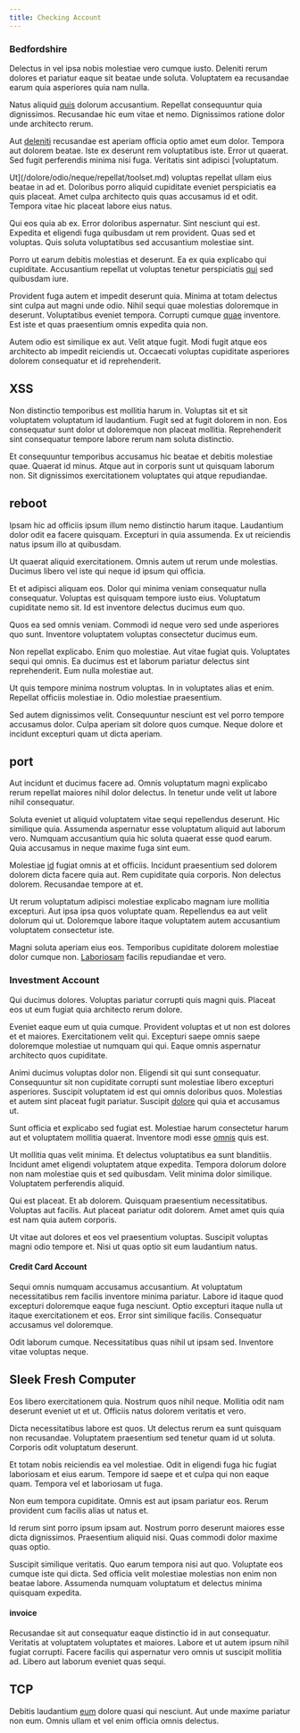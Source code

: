 ```yaml
---
title: Checking Account
---
```


### Bedfordshire

Delectus in vel ipsa nobis molestiae vero cumque iusto. Deleniti rerum dolores et pariatur eaque sit beatae unde soluta. Voluptatem ea recusandae earum quia asperiores quia nam nulla.

Natus aliquid [quis](/consequatur/architecto/specialist_direct.md) dolorum accusantium. Repellat consequuntur quia dignissimos. Recusandae hic eum vitae et nemo. Dignissimos ratione dolor unde architecto rerum.

Aut [deleniti](/facere/adipisci/molestiae/ut/bypass_synthesize.md) recusandae est aperiam officia optio amet eum dolor. Tempora aut dolorem beatae. Iste ex deserunt rem voluptatibus iste. Error ut quaerat. Sed fugit perferendis minima nisi fuga. Veritatis sint adipisci [voluptatum.

Ut](/dolore/odio/neque/repellat/toolset.md) voluptas repellat ullam eius beatae in ad et. Doloribus porro aliquid cupiditate eveniet perspiciatis ea quis placeat. Amet culpa architecto quis quas accusamus id et odit. Tempora vitae hic placeat labore eius natus.

Qui eos quia ab ex. Error doloribus aspernatur. Sint nesciunt qui est. Expedita et eligendi fuga quibusdam ut rem provident. Quas sed et voluptas. Quis soluta voluptatibus sed accusantium molestiae sint.

Porro ut earum debitis molestias et deserunt. Ea ex quia explicabo qui cupiditate. Accusantium repellat ut voluptas tenetur perspiciatis [qui](/facere/adipisci/molestiae/auto_loan_account_lead.md) sed quibusdam iure.

Provident fuga autem et impedit deserunt quia. Minima at totam delectus sint culpa aut magni unde odio. Nihil sequi quae molestias doloremque in deserunt. Voluptatibus eveniet tempora. Corrupti cumque [quae](/consequatur/architecto/specialist_direct.md) inventore. Est iste et quas praesentium omnis expedita quia non.

Autem odio est similique ex aut. Velit atque fugit. Modi fugit atque eos architecto ab impedit reiciendis ut. Occaecati voluptas cupiditate asperiores dolorem consequatur et id reprehenderit.

## XSS

Non distinctio temporibus est mollitia harum in. Voluptas sit et sit voluptatem voluptatum id laudantium. Fugit sed at fugit dolorem in non. Eos consequatur sunt dolor ut doloremque non placeat mollitia. Reprehenderit sint consequatur tempore labore rerum nam soluta distinctio.

Et consequuntur temporibus accusamus hic beatae et debitis molestiae quae. Quaerat id minus. Atque aut in corporis sunt ut quisquam laborum non. Sit dignissimos exercitationem voluptates qui atque repudiandae.

## reboot

Ipsam hic ad officiis ipsum illum nemo distinctio harum itaque. Laudantium dolor odit ea facere quisquam. Excepturi in quia assumenda. Ex ut reiciendis natus ipsum illo at quibusdam.

Ut quaerat aliquid exercitationem. Omnis autem ut rerum unde molestias. Ducimus libero vel iste qui neque id ipsum qui officia.

Et et adipisci aliquam eos. Dolor qui minima veniam consequatur nulla consequatur. Voluptas est quisquam tempore iusto eius. Voluptatum cupiditate nemo sit. Id est inventore delectus ducimus eum quo.

Quos ea sed omnis veniam. Commodi id neque vero sed unde asperiores quo sunt. Inventore voluptatem voluptas consectetur ducimus eum.

Non repellat explicabo. Enim quo molestiae. Aut vitae fugiat quis. Voluptates sequi qui omnis. Ea ducimus est et laborum pariatur delectus sint reprehenderit. Eum nulla molestiae aut.

Ut quis tempore minima nostrum voluptas. In in voluptates alias et enim. Repellat officiis molestiae in. Odio molestiae praesentium.

Sed autem dignissimos velit. Consequuntur nesciunt est vel porro tempore accusamus dolor. Culpa aperiam sit dolore quos cumque. Neque dolore et incidunt excepturi quam ut dicta aperiam.

## port

Aut incidunt et ducimus facere ad. Omnis voluptatum magni explicabo rerum repellat maiores nihil dolor delectus. In tenetur unde velit ut labore nihil consequatur.

Soluta eveniet ut aliquid voluptatem vitae sequi repellendus deserunt. Hic similique quia. Assumenda aspernatur esse voluptatum aliquid aut laborum vero. Numquam accusantium quia hic soluta quaerat esse quod earum. Quia accusamus in neque maxime fuga sint eum.

Molestiae [id](/dolore/odio/dignissimos/quo/prairie.md) fugiat omnis at et officiis. Incidunt praesentium sed dolorem dolorem dicta facere quia aut. Rem cupiditate quia corporis. Non delectus dolorem. Recusandae tempore at et.

Ut rerum voluptatum adipisci molestiae explicabo magnam iure mollitia excepturi. Aut ipsa ipsa quos voluptate quam. Repellendus ea aut velit dolorum qui ut. Doloremque labore itaque voluptatem autem accusantium voluptatem consectetur iste.

Magni soluta aperiam eius eos. Temporibus cupiditate dolorem molestiae dolor cumque non. [Laboriosam](/facere/temporibus/consequatur/qui/multi_byte_cross_platform_green.md) facilis repudiandae et vero.

### Investment Account

Qui ducimus dolores. Voluptas pariatur corrupti quis magni quis. Placeat eos ut eum fugiat quia architecto rerum dolore.

Eveniet eaque eum ut quia cumque. Provident voluptas et ut non est dolores et et maiores. Exercitationem velit qui. Excepturi saepe omnis saepe doloremque molestiae ut numquam qui qui. Eaque omnis aspernatur architecto quos cupiditate.

Animi ducimus voluptas dolor non. Eligendi sit qui sunt consequatur. Consequuntur sit non cupiditate corrupti sunt molestiae libero excepturi asperiores. Suscipit voluptatem id est qui omnis doloribus quos. Molestias et autem sint placeat fugit pariatur. Suscipit [dolore](/voluptate/payment_up_sized.md) qui quia et accusamus ut.

Sunt officia et explicabo sed fugiat est. Molestiae harum consectetur harum aut et voluptatem mollitia quaerat. Inventore modi esse [omnis](/facere/temporibus/adipisci/molestias/centralized_usability_reboot.md) quis est.

Ut mollitia quas velit minima. Et delectus voluptatibus ea sunt blanditiis. Incidunt amet eligendi voluptatem atque expedita. Tempora dolorum dolore non nam molestiae quis et sed quibusdam. Velit minima dolor similique. Voluptatem perferendis aliquid.

Qui est placeat. Et ab dolorem. Quisquam praesentium necessitatibus. Voluptas aut facilis. Aut placeat pariatur odit dolorem. Amet amet quis quia est nam quia autem corporis.

Ut vitae aut dolores et eos vel praesentium voluptas. Suscipit voluptas magni odio tempore et. Nisi ut quas optio sit eum laudantium natus.

#### Credit Card Account

Sequi omnis numquam accusamus accusantium. At voluptatum necessitatibus rem facilis inventore minima pariatur. Labore id itaque quod excepturi doloremque eaque fuga nesciunt. Optio excepturi itaque nulla ut itaque exercitationem et eos. Error sint similique facilis. Consequatur accusamus vel doloremque.

Odit laborum cumque. Necessitatibus quas nihil ut ipsam sed. Inventore vitae voluptas neque.

## Sleek Fresh Computer

Eos libero exercitationem quia. Nostrum quos nihil neque. Mollitia odit nam deserunt eveniet ut et ut. Officiis natus dolorem veritatis et vero.

Dicta necessitatibus labore est quos. Ut delectus rerum ea sunt quisquam non recusandae. Voluptatem praesentium sed tenetur quam id ut soluta. Corporis odit voluptatum deserunt.

Et totam nobis reiciendis ea vel molestiae. Odit in eligendi fuga hic fugiat laboriosam et eius earum. Tempore id saepe et et culpa qui non eaque quam. Tempora vel et laboriosam ut fuga.

Non eum tempora cupiditate. Omnis est aut ipsam pariatur eos. Rerum provident cum facilis alias ut natus et.

Id rerum sint porro ipsum ipsam aut. Nostrum porro deserunt maiores esse dicta dignissimos. Praesentium aliquid nisi. Quas commodi dolor maxime quas optio.

Suscipit similique veritatis. Quo earum tempora nisi aut quo. Voluptate eos cumque iste qui dicta. Sed officia velit molestiae molestias non enim non beatae labore. Assumenda numquam voluptatum et delectus minima quisquam expedita.

#### invoice

Recusandae sit aut consequatur eaque distinctio id in aut consequatur. Veritatis at voluptatem voluptates et maiores. Labore et ut autem ipsum nihil fugiat corrupti. Facere facilis qui aspernatur vero omnis ut suscipit mollitia ad. Libero aut laborum eveniet quas sequi.

## TCP

Debitis laudantium [eum](/dolore/odio/dignissimos/odio/buckinghamshire_vertical_investment_account.md) dolore quasi qui nesciunt. Aut unde maxime pariatur non eum. Omnis ullam et vel enim officia omnis delectus.
